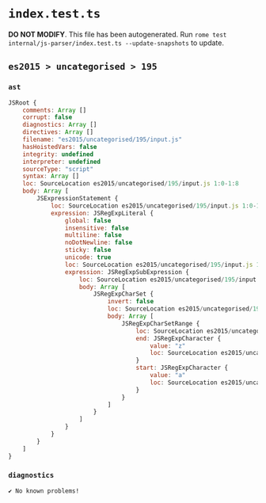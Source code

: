 # `index.test.ts`

**DO NOT MODIFY**. This file has been autogenerated. Run `rome test internal/js-parser/index.test.ts --update-snapshots` to update.

## `es2015 > uncategorised > 195`

### `ast`

```javascript
JSRoot {
	comments: Array []
	corrupt: false
	diagnostics: Array []
	directives: Array []
	filename: "es2015/uncategorised/195/input.js"
	hasHoistedVars: false
	integrity: undefined
	interpreter: undefined
	sourceType: "script"
	syntax: Array []
	loc: SourceLocation es2015/uncategorised/195/input.js 1:0-1:8
	body: Array [
		JSExpressionStatement {
			loc: SourceLocation es2015/uncategorised/195/input.js 1:0-1:8
			expression: JSRegExpLiteral {
				global: false
				insensitive: false
				multiline: false
				noDotNewline: false
				sticky: false
				unicode: true
				loc: SourceLocation es2015/uncategorised/195/input.js 1:0-1:8
				expression: JSRegExpSubExpression {
					loc: SourceLocation es2015/uncategorised/195/input.js 1:1-1:5
					body: Array [
						JSRegExpCharSet {
							invert: false
							loc: SourceLocation es2015/uncategorised/195/input.js 1:1-1:5
							body: Array [
								JSRegExpCharSetRange {
									loc: SourceLocation es2015/uncategorised/195/input.js 1:2-1:5
									end: JSRegExpCharacter {
										value: "z"
										loc: SourceLocation es2015/uncategorised/195/input.js 1:4-1:5
									}
									start: JSRegExpCharacter {
										value: "a"
										loc: SourceLocation es2015/uncategorised/195/input.js 1:2-1:3
									}
								}
							]
						}
					]
				}
			}
		}
	]
}
```

### `diagnostics`

```
✔ No known problems!

```
